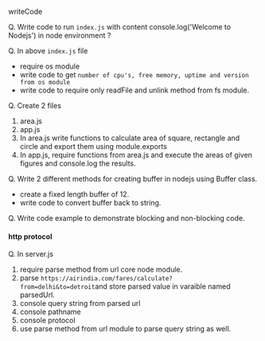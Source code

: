 writeCode

Q. Write code to run `index.js` with content console.log('Welcome to Nodejs') in node environment ?

Q. In above `index.js` file

- require os module
- write code to get `number of cpu's, free memory, uptime and version from os module`
- write code to require only readFile and unlink
  method from fs module.

Q. Create 2 files

1. area.js
2. app.js
3. In area.js write functions to calculate area of square, rectangle and circle and export them using module.exports
4. In app.js, require functions from area.js and execute the areas of given figures and console.log the results.

Q. Write 2 different methods for creating buffer in nodejs using Buffer class.

- create a fixed length buffer of 12.
- write code to convert buffer back to string.

Q. Write code example to demonstrate blocking and non-blocking code.

#### http protocol

Q. In server.js

1. require parse method from url core node module.
2. parse `https://airindia.com/fares/calculate?from=delhi&to=detroit`and store parsed value in varaible named parsedUrl.
3. console query string from parsed url
4. console pathname
5. console protocol
6. use parse method from url module to parse query string as well.
